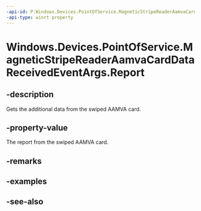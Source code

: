 ----api-id: P:Windows.Devices.PointOfService.MagneticStripeReaderAamvaCardDataReceivedEventArgs.Report
-api-type: winrt property
---<!-- Property syntaxpublic Windows.Devices.PointOfService.MagneticStripeReaderReport Report { get; }--># Windows.Devices.PointOfService.MagneticStripeReaderAamvaCardDataReceivedEventArgs.Report## -descriptionGets the additional data from the swiped AAMVA card.## -property-valueThe report from the swiped AAMVA card.## -remarks## -examples## -see-also